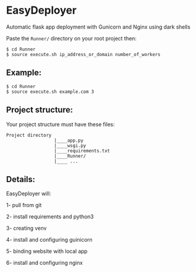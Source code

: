 # EasyDeployer
Automatic flask app deployment with Gunicorn and Nginx using dark shells


Paste the `Runner/` directory on your root project then:

```
$ cd Runner
$ source execute.sh ip_address_or_domain number_of_workers
```


## Example:

```
$ cd Runner
$ source execute.sh example.com 3

```

## Project structure:

Your project structure must have these files:

```
Project directory
                  |____app.py
                  |____wsgi.py
                  |____requirements.txt
                  |____Runner/
                  |____ ...

```

## Details:
EasyDeployer will:

1- pull from git

2- install requirements and python3

3- creating venv

4- install and configuring guinicorn

5- binding website with local app

6- install and configuring nginx

